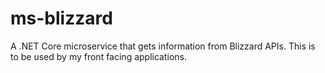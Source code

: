 # ms-blizzard
A .NET Core microservice that gets information from Blizzard APIs. This is to be used by my front facing applications.
